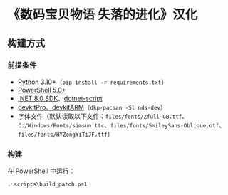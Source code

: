 # 《数码宝贝物语 失落的进化》汉化

## 构建方式
### 前提条件
- [Python 3.10+](https://www.python.org/downloads/)（`pip install -r requirements.txt`）
- [PowerShell 5.0+](https://learn.microsoft.com/powershell/)
- [.NET 8.0 SDK](https://dotnet.microsoft.com/download/dotnet/8.0)、[dotnet-script](https://github.com/dotnet-script/dotnet-script)
- [devkitPro、devkitARM](https://devkitpro.org/wiki/Getting_Started)（`dkp-pacman -Sl nds-dev`）
- 字体文件（默认读取以下文件：`files/fonts/Zfull-GB.ttf`、`C:/Windows/Fonts/simsun.ttc`、`files/fonts/SmileySans-Oblique.otf`、`files/fonts/HYZongYiTiJF.ttf`）

### 构建
在 PowerShell 中运行：

```shell
. scripts\build_patch.ps1
```